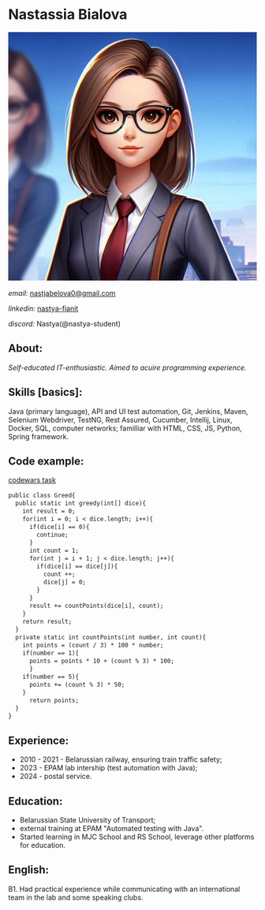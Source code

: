 # **Nastassia Bialova**

![Profile](/assets/img/avatar.jpg)

*email:* nastjabelova0@gmail.com

*linkedin:* [nastya-fianit](https://www.linkedin.com/in/nastya-fianit)

*discord:* Nastya(@nastya-student)

## **About:** 

*Self-educated IT-enthusiastic. Aimed to acuire programming experience.*

## **Skills** [basics]: 

Java (primary language), API and UI test automation, Git, Jenkins, Maven, Selenium Webdriver, TestNG, Rest Assured, Cucumber, Intellij, Linux, Docker, SQL, computer networks; familliar with HTML, CSS, JS, Python, Spring framework. 

## **Code example:**

[codewars task](https://www.codewars.com/kata/5270d0d18625160ada0000e4)

```
public class Greed{
  public static int greedy(int[] dice){
    int result = 0;
    for(int i = 0; i < dice.length; i++){
      if(dice[i] == 0){
        continue;
      }
      int count = 1;
      for(int j = i + 1; j < dice.length; j++){
        if(dice[i] == dice[j]){
          count ++;
          dice[j] = 0;
        }
      }
      result += countPoints(dice[i], count);
    }
    return result;
  }
  private static int countPoints(int number, int count){
    int points = (count / 3) * 100 * number;
    if(number == 1){
      points = points * 10 + (count % 3) * 100;
      }
    if(number == 5){
      points += (count % 3) * 50;
    }
      return points;
  }
}
```

## **Experience:** 

* 2010 - 2021 - Belarussian railway, ensuring train traffic safety;
* 2023 - EPAM lab intership (test automation with Java);
* 2024 - postal service.

## **Education:** 

* Belarussian State University of Transport;
* external training at EPAM "Automated testing with Java".
* Started learning in MJC School and RS School, leverage other platforms for education.

## **English:** 

B1. Had practical experience while communicating with an international team in the lab and some speaking clubs.